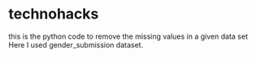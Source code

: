 # technohacks
this is the python code to remove the missing values in a given data set 
Here I used gender_submission dataset.
